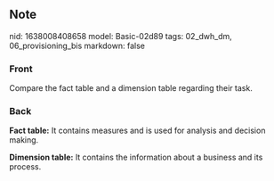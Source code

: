 ## Note
nid: 1638008408658
model: Basic-02d89
tags: 02_dwh_dm, 06_provisioning_bis
markdown: false

### Front
Compare the fact table and a dimension table regarding their task.

### Back
<b>Fact table:</b>
It contains measures and is used for analysis and decision making.

<b>Dimension table:</b>
It contains the information about a business and its process.

